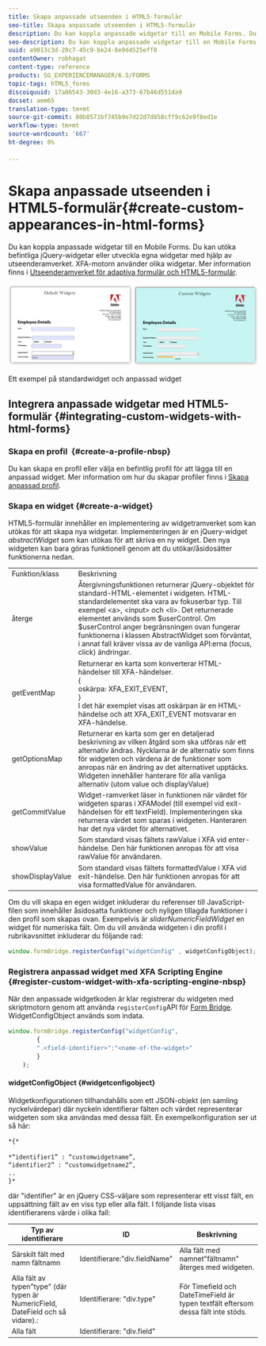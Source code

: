 ```yaml
---
title: Skapa anpassade utseenden i HTML5-formulär
seo-title: Skapa anpassade utseenden i HTML5-formulär
description: Du kan koppla anpassade widgetar till en Mobile Forms. Du kan utöka befintliga jQuery-widgetar eller utveckla egna widgetar.
seo-description: Du kan koppla anpassade widgetar till en Mobile Forms. Du kan utöka befintliga jQuery-widgetar eller utveckla egna widgetar.
uuid: a9013c3d-20c7-45c9-be24-8e9d4525eff8
contentOwner: robhagat
content-type: reference
products: SG_EXPERIENCEMANAGER/6.5/FORMS
topic-tags: hTML5_forms
discoiquuid: 17a86543-30d3-4e16-a373-67b46d551da9
docset: aem65
translation-type: tm+mt
source-git-commit: 80b8571bf745b9e7d22d7d858cff9c62e9f8ed1e
workflow-type: tm+mt
source-wordcount: '667'
ht-degree: 0%

---
```



# Skapa anpassade utseenden i HTML5-formulär{#create-custom-appearances-in-html-forms}

Du kan koppla anpassade widgetar till en Mobile Forms. Du kan utöka befintliga jQuery-widgetar eller utveckla egna widgetar med hjälp av utseenderamverket. XFA-motorn använder olika widgetar. Mer information finns i [Utseenderamverket för adaptiva formulär och HTML5-formulär](/help/forms/using/introduction-widgets.md).

![Ett exempel på standardwidget och anpassad widget](assets/custom-widgets.jpg)

Ett exempel på standardwidget och anpassad widget

## Integrera anpassade widgetar med HTML5-formulär {#integrating-custom-widgets-with-html-forms}

### Skapa en profil  {#create-a-profile-nbsp}

Du kan skapa en profil eller välja en befintlig profil för att lägga till en anpassad widget. Mer information om hur du skapar profiler finns i [Skapa anpassad profil](/help/forms/using/custom-profile.md).

### Skapa en widget {#create-a-widget}

HTML5-formulär innehåller en implementering av widgetramverket som kan utökas för att skapa nya widgetar. Implementeringen är en jQuery-widget *abstractWidget* som kan utökas för att skriva en ny widget. Den nya widgeten kan bara göras funktionell genom att du utökar/åsidosätter funktionerna nedan.

<table>
 <tbody>
  <tr>
   <td>Funktion/klass</td>
   <td>Beskrivning</td>
  </tr>
  <tr>
   <td>återge</td>
   <td>Återgivningsfunktionen returnerar jQuery-objektet för standard-HTML-elementet i widgeten. HTML-standardelementet ska vara av fokuserbar typ. Till exempel &lt;a&gt;, &lt;input&gt; och &lt;li&gt;. Det returnerade elementet används som $userControl. Om $userControl anger begränsningen ovan fungerar funktionerna i klassen AbstractWidget som förväntat, i annat fall kräver vissa av de vanliga API:erna (focus, click) ändringar. </td>
  </tr>
  <tr>
   <td>getEventMap</td>
   <td>Returnerar en karta som konverterar HTML-händelser till XFA-händelser. <br /> {<br /> oskärpa: XFA_EXIT_EVENT,<br /> }<br /> I det här exemplet visas att oskärpan är en HTML-händelse och att XFA_EXIT_EVENT motsvarar en XFA-händelse. </td>
  </tr>
  <tr>
   <td>getOptionsMap</td>
   <td>Returnerar en karta som ger en detaljerad beskrivning av vilken åtgärd som ska utföras när ett alternativ ändras. Nycklarna är de alternativ som finns för widgeten och värdena är de funktioner som anropas när en ändring av det alternativet upptäcks. Widgeten innehåller hanterare för alla vanliga alternativ (utom value och displayValue)</td>
  </tr>
  <tr>
   <td>getCommitValue</td>
   <td>Widget-ramverket läser in funktionen när värdet för widgeten sparas i XFAModel (till exempel vid exit-händelsen för ett textField). Implementeringen ska returnera värdet som sparas i widgeten. Hanteraren har det nya värdet för alternativet.</td>
  </tr>
  <tr>
   <td>showValue</td>
   <td>Som standard visas fältets rawValue i XFA vid enter-händelse. Den här funktionen anropas för att visa rawValue för användaren. </td>
  </tr>
  <tr>
   <td>showDisplayValue</td>
   <td>Som standard visas fältets formattedValue i XFA vid exit-händelse. Den här funktionen anropas för att visa formattedValue för användaren. </td>
  </tr>
 </tbody>
</table>

Om du vill skapa en egen widget inkluderar du referenser till JavaScript-filen som innehåller åsidosatta funktioner och nyligen tillagda funktioner i den profil som skapas ovan. Exempelvis är *sliderNumericFieldWidget* en widget för numeriska fält. Om du vill använda widgeten i din profil i rubrikavsnittet inkluderar du följande rad:

```javascript
window.formBridge.registerConfig("widgetConfig" , widgetConfigObject);
```

### Registrera anpassad widget med XFA Scripting Engine  {#register-custom-widget-with-xfa-scripting-engine-nbsp}

När den anpassade widgetkoden är klar registrerar du widgeten med skriptmotorn genom att använda `registerConfig`API för [Form Bridge](/help/forms/using/form-bridge-apis.md). WidgetConfigObject används som indata.

```javascript
window.formBridge.registerConfig("widgetConfig",
        {
        ".<field-identifier>":"<name-of-the-widget>"
        }
    );
```

#### widgetConfigObject {#widgetconfigobject}

Widgetkonfigurationen tillhandahålls som ett JSON-objekt (en samling nyckelvärdepar) där nyckeln identifierar fälten och värdet representerar widgeten som ska användas med dessa fält. En exempelkonfiguration ser ut så här:

```
*{*

*“identifier1” : “customwidgetname”,
“identifier2” : “customwidgetname2”,
..
}*
```

där &quot;identifier&quot; är en jQuery CSS-väljare som representerar ett visst fält, en uppsättning fält av en viss typ eller alla fält. I följande lista visas identifierarens värde i olika fall:

| Typ av identifierare | ID | Beskrivning |
|---|---|---|
| Särskilt fält med namn fältnamn | Identifierare:&quot;div.fieldName&quot; | Alla fält med namnet&quot;fältnamn&quot; återges med widgeten. |
| Alla fält av typen&quot;type&quot; (där typen är NumericField, DateField och så vidare).: | Identifierare: &quot;div.type&quot; | För Timefield och DateTimeField är typen textfält eftersom dessa fält inte stöds. |
| Alla fält | Identifierare: &quot;div.field&quot; |  |
